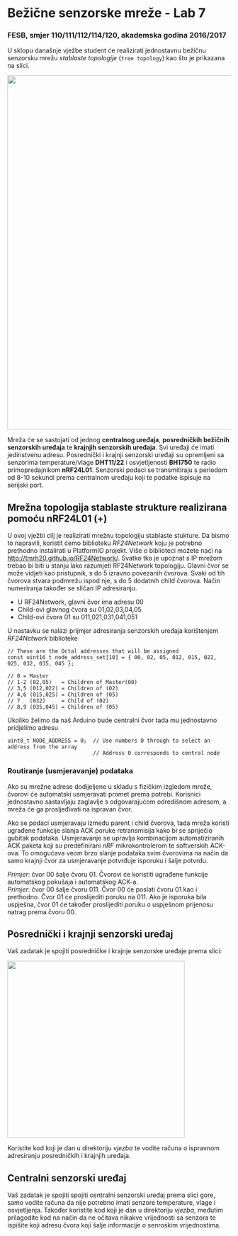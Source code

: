 # Bežične senzorske mreže - Lab 7

### FESB, smjer 110/111/112/114/120, akademska godina 2016/2017

U sklopu današnje vježbe student će realizirati jednostavnu bežičnu senzorsku mrežu *stablaste topologije* (``tree topology``) kao što je prikazana na slici.

<img src="https://cloud.githubusercontent.com/assets/8695815/25784308/cfa62074-336a-11e7-8063-7169197fcab0.jpg" width="800px" />

Mreža će se sastojati od jednog **centralnog uređaja**, **posredničkih bežičnih senzorskih uređaja** te **krajnjih senzorskih uređaja**. Svi uređaji će imati jedinstvenu adresu. Posrednički i krajnji senzorski uređaji su opremljeni sa senzorima temperature/vlage **DHT11/22** i osvjetljenosti **BH1750** te radio primopredajnikom **nRF24L01**. Senzorski podaci se transmitiraju s periodom od 8-10 sekundi prema centralnom uređaju koji te podatke ispisuje na serijski port.

## Mrežna topologija stablaste strukture realizirana pomoću nRF24L01 (+)

U ovoj vježbi cilj je realizirati mrežnu topologiju stablaste stukture. Da bismo to napravili, koristit ćemo biblioteku *RF24Network* koju je potrebno prethodno instalirati u PlatformIO projekt. Više o biblioteci možete naći na  http://tmrh20.github.io/RF24Network/. Svatko tko je upoznat s IP mrežom trebao bi biti u stanju lako razumjeti RF24Network topologiju. Glavni čvor se može vidjeti kao pristupnik, s do 5 izravno povezanih čvorova. Svaki od tih čvorova stvara podmrežu ispod nje, s do 5 dodatnih child čvorova. Način numeriranja također se sličan IP adresiranju.

 - U RF24Network, glavni čvor ima adresu 00  
 - Child-ovi glavnog čvora su 01,02,03,04,05  
 - Child-ovi čvora 01 su 011,021,031,041,051  

U nastavku se nalazi prijmjer adresiranja senzorskih uređaja korištenjem *RF24Network* biblioteke 

``` arduino
// These are the Octal addresses that will be assigned
const uint16_t node_address_set[10] = { 00, 02, 05, 012, 015, 022, 025, 032, 035, 045 };

// 0 = Master
// 1-2 (02,05)   = Children of Master(00)
// 3,5 (012,022) = Children of (02)
// 4,6 (015,025) = Children of (05)
// 7   (032)     = Child of (02)
// 8,9 (035,045) = Children of (05)
```

Ukoliko želimo da naš Arduino bude centralni čvor tada mu jednostavno pridjelimo adresu

```ardiuno
uint8_t NODE_ADDRESS = 0;  // Use numbers 0 through to select an address from the array
                           // Address 0 corresponds to central node
```

### Routiranje (usmjeravanje) podataka

Ako su mrežne adrese dodijeljene u skladu s fizičkim izgledom mreže, čvorovi će automatski usmjeravati promet prema potrebi. Korisnici jednostavno sastavljaju zaglavlje s odgovarajućom odredišnom adresom, a mreža će ga prosljeđivati na ispravan čvor.

Ako se podaci usmjeravaju između parent i child čvorova, tada mreža koristi ugrađene funkcije slanja ACK poruke retransmisija kako bi se spriječio gubitak podataka. Usmjeravanje se upravlja kombinacijom automatiziranih ACK paketa koji su predefinirani *nRF* mikrokontrolerom te softverskih ACK-ova. To omogućava veom brzo slanje podataka svim čvorovima na način da samo krajnji čvor za usmjeravanje potvrđuje isporuku i šalje potvrdu.

*Primjer*: čvor 00 šalje čvoru 01. Čvorovi će koristiti ugrađene funkcije automatskog pokušaja i automatskog ACK-a.  
*Primjer*: čvor 00 šalje čvoru 011. Čvor 00 će poslati čvoru 01 kao i prethodno. Čvor 01 će proslijediti poruku na 011. Ako je isporuka bila uspješna, čvor 01 će također proslijediti poruku o uspješnom prijenosu natrag prema čvoru 00.

## Posrednički i krajnji senzorski uređaj

Vaš zadatak je spojiti posredničke i krajnje senzorske uređaje prema slici:

<img src="https://cloud.githubusercontent.com/assets/8695815/24838259/eed6ec80-1d44-11e7-8137-7fabad4a0e53.png" width="400px" />

Koristite kod koji je dan u direktoriju *vjezba* te vodite računa o ispravnom adresiranju posredničkih i krajnjih uređaja.

## Centralni senzorski uređaj

Vaš zadatak je spojiti spojiti centralni senzorski uređaj prema slici gore, samo vodite računa da nije potrebno imati senzore temperature, vlage i osvjetljenja. Također koristite kod koji je dan u direktoriju *vjezba*, međutim prilagodite kod na način da ne očitava nikakve vrijednosti sa senzora te ispišite koji adresu čvora koji šalje informacije o senroskim vrijednostima.
